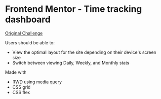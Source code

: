 # Frontend Mentor - Time tracking dashboard

[Original Challenge](https://www.frontendmentor.io/challenges/time-tracking-dashboard-UIQ7167Jw)

Users should be able to:

- View the optimal layout for the site depending on their device's screen size
- Switch between viewing Daily, Weekly, and Monthly stats

Made with
- RWD using media query
- CSS grid
- CSS flex